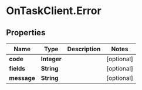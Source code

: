 # OnTaskClient.Error

## Properties
Name | Type | Description | Notes
------------ | ------------- | ------------- | -------------
**code** | **Integer** |  | [optional] 
**fields** | **String** |  | [optional] 
**message** | **String** |  | [optional] 


